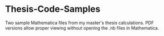 Thesis-Code-Samples
===================
Two sample Mathematica files from my master's thesis calculations.  PDF versions allow proper viewing without opening the .nb files in Mathematica.
